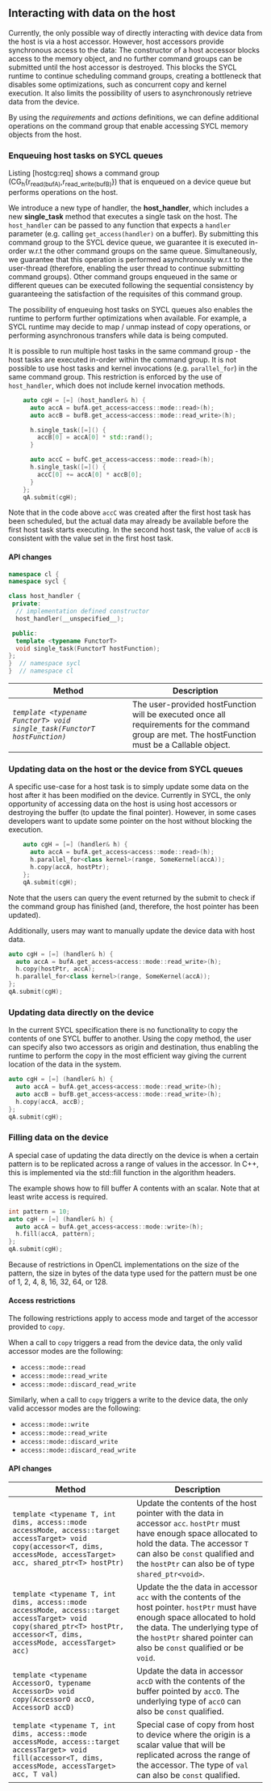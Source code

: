 ## Interacting with data on the host

Currently, the only possible way of directly interacting with device
data from the host is via a host accessor. However, host accessors
provide synchronous access to the data: The constructor of a host
accessor blocks access to the memory object, and no further command
groups can be submitted until the host accessor is destroyed. This
blocks the SYCL runtime to continue scheduling command groups, creating
a bottleneck that disables some optimizations, such as concurrent copy
and kernel execution. It also limits the possibility of users to asynchronously
retrieve data from the device.

By using the *requirements* and *actions* definitions,
we can define additional operations on the command group that
enable accessing SYCL memory objects from the host.

### Enqueuing host tasks on SYCL queues

Listing [hostcg:req] shows a command group
(CG<sub>h</sub>{r<sub>read(bufA)</sub>,r<sub>read_write(bufB)</sub>}) that is
enqueued on a device queue but performs operations on the host.

We introduce a new type of handler, the **host\_handler**, which includes a new
**single\_task** method that executes a single task on the host. The
`host_handler` can be passed to any function that expects a `handler` parameter
(e.g. calling `get_access(handler)` on a buffer).
By submitting this command group to the SYCL device queue, we guarantee it is
executed in-order w.r.t the other command groups on the same queue.
Simultaneously, we guarantee that this operation is performed
asynchronously w.r.t to the user-thread (therefore, enabling the user
thread to continue submitting command groups).
Other command groups enqueued in the same or different queues
can be executed following the sequential consistency by guaranteeing the
satisfaction of the requisites of this command group.

The possibility of enqueuing host tasks on SYCL queues also enables the
runtime to perform further optimizations when available.
For example, a SYCL runtime may decide to map / unmap instead of copy operations,
or  performing asynchronous transfers while data is being computed.

It is possible to run multiple host tasks in the same command group - the host
tasks are executed in-order within the command group. It is not possible to use
host tasks and kernel invocations (e.g. `parallel_for`) in the same command
group. This restriction is enforced by the use of `host_handler`, which does not
include kernel invocation methods.

```cpp
    auto cgH = [=] (host_handler& h) {
      auto accA = bufA.get_access<access::mode::read>(h);
      auto accB = bufB.get_access<access::mode::read_write>(h);

      h.single_task([=]() {
        accB[0] = accA[0] * std::rand();
      }

      auto accC = bufC.get_access<access::mode::read>(h);
      h.single_task([=]() {
        accC[0] += accA[0] * accB[0];
      }
    };
    qA.submit(cgH);
```

Note that in the code above `accC` was created after the first host task has
been scheduled, but the actual data may already be available before the first
host task starts executing. In the second host task, the value of `accB` is
consistent with the value set in the first host task.

#### API changes

```cpp
namespace cl {
namespace sycl {

class host_handler {
 private:
  // implementation defined constructor
  host_handler(__unspecified__);

 public:
  template <typename FunctorT>
  void single_task(FunctorT hostFunction);
};
}  // namespace sycl
}  // namespace cl
```

| Method | Description |
|--------|-------------|
| *`template <typename FunctorT> void single_task(FunctorT hostFunction)`* | The user-provided hostFunction will be executed once all requirements for the command group are met. The hostFunction must be a Callable object. |

### Updating data on the host or the device from SYCL queues

A specific use-case for a host task is to simply update some data on
the host after it has been modified on the device.
Currently in SYCL, the only opportunity of accessing data on the host is using
host accessors or destroying the buffer (to update the final pointer).
However, in some cases developers want to update some pointer on the host
without blocking the execution.

```cpp
    auto cgH = [=] (handler& h) {
      auto accA = bufA.get_access<access::mode::read>(h);
      h.parallel_for<class kernel>(range, SomeKernel(accA));
      h.copy(accA, hostPtr);
    };
    qA.submit(cgH);
```

Note that the users can query the event returned by the submit to check if the
command group has finished (and, therefore, the host pointer has been updated).

Additionally, users may want to manually update the device data with host data.

```cpp
auto cgH = [=] (handler& h) {
  auto accA = bufA.get_access<access::mode::read_write>(h);
  h.copy(hostPtr, accA);
  h.parallel_for<class kernel>(range, SomeKernel(accA));
};
qA.submit(cgH);
```

### Updating data directly on the device

In the current SYCL specification there is no functionality to copy the 
contents of one SYCL buffer to another.
Using the copy method, the user can specify also two accessors as 
origin and destination, thus enabling the runtime to perform the copy 
in the most efficient way giving the current location of the data
in the system.

```cpp
auto cgH = [=] (handler& h) {
  auto accA = bufA.get_access<access::mode::read_write>(h);
  auto accB = bufB.get_access<access::mode::read_write>(h);
  h.copy(accA, accB);
};
qA.submit(cgH);
```

### Filling data on the device

A special case of updating the data directly on the device is when
a certain pattern is to be replicated across a range of values in
the accessor. 
In C++, this is implemented via the std::fill function in the 
algorithm headers.

The example shows how to fill buffer A contents with an scalar.
Note that at least write access is required.

```cpp
int pattern = 10;
auto cgH = [=] (handler& h) {
  auto accA = bufA.get_access<access::mode::write>(h);
  h.fill(accA, pattern);
};
qA.submit(cgH);
```

Because of restrictions in OpenCL implementations on the size of the pattern,
the size in bytes of the data type used for the pattern must be one of 1, 2, 4,
8, 16, 32, 64, or 128.

#### Access restrictions

The following restrictions apply to access mode and target of the accessor
provided to `copy`.

When a call to `copy` triggers a read from the device data, the
only valid accessor modes are the following:
* `access::mode::read`
* `access::mode::read_write`
* `access::mode::discard_read_write`

Similarly, when a call to `copy` triggers a write to the device
data, the only valid accessor modes are the following:
* `access::mode::write`
* `access::mode::read_write`
* `access::mode::discard_write`
* `access::mode::discard_read_write`

#### API changes

| Method | Description |
|--------|-------------|
| `template <typename T, int dims, access::mode accessMode, access::target accessTarget> void copy(accessor<T, dims, accessMode, accessTarget> acc, shared_ptr<T> hostPtr)`  | Update the contents of the host pointer with the data in accessor `acc`. `hostPtr` must have enough space allocated to hold the data. The accessor `T` can also be `const` qualified and the `hostPtr` can also be of type `shared_ptr<void>`. |
| `template <typename T, int dims, access::mode accessMode, access::target accessTarget> void copy(shared_ptr<T> hostPtr, accessor<T, dims, accessMode, accessTarget> acc)` | Update the the data in accessor `acc` with the contents of the host pointer. `hostPtr` must have enough space allocated to hold the data. The underlying type of the `hostPtr` shared pointer can also be `const` qualified or be `void`. |
| `template <typename AccessorO, typename AccessorD> void copy(AccessorO accO, AccessorD accD)` | Update the data in accessor `accD` with the contents of the buffer pointed by `accO`. The underlying type of `accO` can also be `const` qualified. |
| `template <typename T, int dims, access::mode accessMode, access::target accessTarget> void fill(accessor<T, dims, accessMode, accessTarget> acc, T val)` | Special case of copy from host to device where the origin is a scalar value that will be replicated across the range of the accessor. The type of `val` can also be `const` qualified. |
